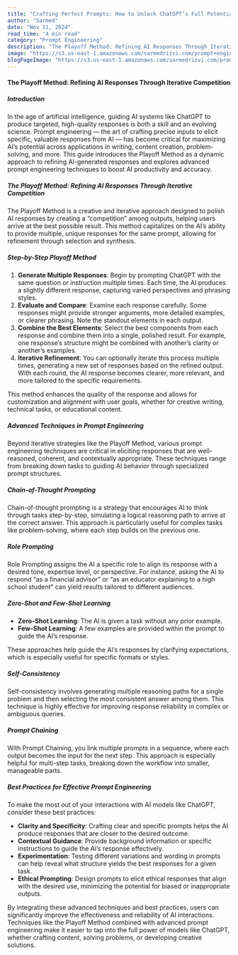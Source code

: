 ```yaml
---
title: "Crafting Perfect Prompts: How to Unlock ChatGPT’s Full Potential"
author: "Sarmed"
date: "Nov 11, 2024"
read_time: "4 min read"
category: "Prompt Engineering"
description: "The Playoff Method: Refining AI Responses Through Iterative Competition"
image: "https://s3.us-east-1.amazonaws.com/sarmedrizvi.com/prompt+engineering.webp"
blogPageImage: "https://s3.us-east-1.amazonaws.com/sarmedrizvi.com/prompt+engineering.webp"
---
```


#### The Playoff Method: Refining AI Responses Through Iterative Competition

##### Introduction

In the age of artificial intelligence, guiding AI systems like ChatGPT to produce targeted, high-quality responses is both a skill and an evolving science. Prompt engineering — the art of crafting precise inputs to elicit specific, valuable responses from AI — has become critical for maximizing AI’s potential across applications in writing, content creation, problem-solving, and more. This guide introduces the Playoff Method as a dynamic approach to refining AI-generated responses and explores advanced prompt engineering techniques to boost AI productivity and accuracy.

##### The Playoff Method: Refining AI Responses Through Iterative Competition

The Playoff Method is a creative and iterative approach designed to polish AI responses by creating a “competition” among outputs, helping users arrive at the best possible result. This method capitalizes on the AI’s ability to provide multiple, unique responses for the same prompt, allowing for refinement through selection and synthesis.

##### Step-by-Step Playoff Method

1. **Generate Multiple Responses**: Begin by prompting ChatGPT with the same question or instruction multiple times. Each time, the AI produces a slightly different response, capturing varied perspectives and phrasing styles.
2. **Evaluate and Compare**: Examine each response carefully. Some responses might provide stronger arguments, more detailed examples, or clearer phrasing. Note the standout elements in each output.
3. **Combine the Best Elements**: Select the best components from each response and combine them into a single, polished result. For example, one response’s structure might be combined with another’s clarity or another’s examples.
4. **Iterative Refinement**: You can optionally iterate this process multiple times, generating a new set of responses based on the refined output. With each round, the AI response becomes clearer, more relevant, and more tailored to the specific requirements.

This method enhances the quality of the response and allows for customization and alignment with user goals, whether for creative writing, technical tasks, or educational content.

##### Advanced Techniques in Prompt Engineering

Beyond iterative strategies like the Playoff Method, various prompt engineering techniques are critical in eliciting responses that are well-reasoned, coherent, and contextually appropriate. These techniques range from breaking down tasks to guiding AI behavior through specialized prompt structures.

##### Chain-of-Thought Prompting

Chain-of-thought prompting is a strategy that encourages AI to think through tasks step-by-step, simulating a logical reasoning path to arrive at the correct answer. This approach is particularly useful for complex tasks like problem-solving, where each step builds on the previous one.

##### Role Prompting

Role Prompting assigns the AI a specific role to align its response with a desired tone, expertise level, or perspective. For instance, asking the AI to respond “as a financial advisor” or “as an educator explaining to a high school student” can yield results tailored to different audiences.

##### Zero-Shot and Few-Shot Learning

- **Zero-Shot Learning**: The AI is given a task without any prior example.
- **Few-Shot Learning**: A few examples are provided within the prompt to guide the AI’s response.

These approaches help guide the AI’s responses by clarifying expectations, which is especially useful for specific formats or styles.

##### Self-Consistency

Self-consistency involves generating multiple reasoning paths for a single problem and then selecting the most consistent answer among them. This technique is highly effective for improving response reliability in complex or ambiguous queries.

##### Prompt Chaining

With Prompt Chaining, you link multiple prompts in a sequence, where each output becomes the input for the next step. This approach is especially helpful for multi-step tasks, breaking down the workflow into smaller, manageable parts.

##### Best Practices for Effective Prompt Engineering

To make the most out of your interactions with AI models like ChatGPT, consider these best practices:

- **Clarity and Specificity**: Crafting clear and specific prompts helps the AI produce responses that are closer to the desired outcome.
- **Contextual Guidance**: Provide background information or specific instructions to guide the AI’s response effectively.
- **Experimentation**: Testing different variations and wording in prompts can help reveal what structure yields the best responses for a given task.
- **Ethical Prompting**: Design prompts to elicit ethical responses that align with the desired use, minimizing the potential for biased or inappropriate outputs.

By integrating these advanced techniques and best practices, users can significantly improve the effectiveness and reliability of AI interactions. Techniques like the Playoff Method combined with advanced prompt engineering make it easier to tap into the full power of models like ChatGPT, whether crafting content, solving problems, or developing creative solutions.
